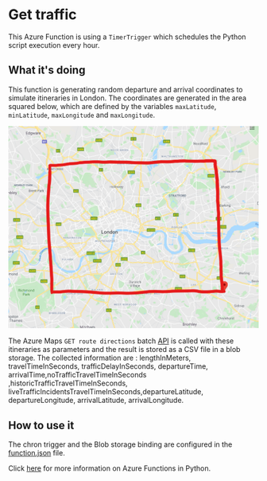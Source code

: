 # Get traffic

This Azure Function is using a `TimerTrigger` which schedules the Python script execution every hour. 

## What it's doing

This function is generating random departure and arrival coordinates to simulate itineraries in London. The coordinates are generated in the area squared below, which are defined by the variables `maxLatitude`, `minLatitude`, `maxLongitude` and `maxLongitude`.


![London-area](img/London.png)


The Azure Maps `GET route directions` batch [API](https://docs.microsoft.com/en-us/rest/api/maps/route/postroutedirectionsbatch) is called with these itineraries as parameters and the result is stored as a CSV file in a blob storage. The collected information are : 
lengthInMeters, travelTimeInSeconds, trafficDelayInSeconds, departureTime, arrivalTime,noTrafficTravelTimeInSeconds ,historicTrafficTravelTimeInSeconds, liveTrafficIncidentsTravelTimeInSeconds,departureLatitude, departureLongitude, arrivalLatitude, arrivalLongitude.


## How to use it

The chron trigger and the Blob storage binding are configured in the [function.json](function.json) file.

Click [here](https://docs.microsoft.com/en-us/azure/python/tutorial-vs-code-serverless-python-01) for more information on Azure Functions in Python.
